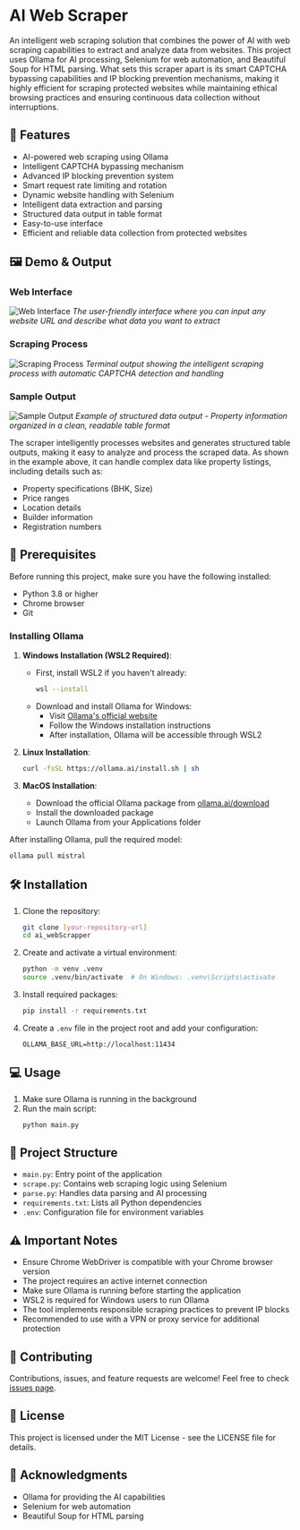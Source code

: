 # AI Web Scraper

An intelligent web scraping solution that combines the power of AI with web scraping capabilities to extract and analyze data from websites. This project uses Ollama for AI processing, Selenium for web automation, and Beautiful Soup for HTML parsing. What sets this scraper apart is its smart CAPTCHA bypassing capabilities and IP blocking prevention mechanisms, making it highly efficient for scraping protected websites while maintaining ethical browsing practices and ensuring continuous data collection without interruptions.

## 📌 Features

- AI-powered web scraping using Ollama
- Intelligent CAPTCHA bypassing mechanism
- Advanced IP blocking prevention system
- Smart request rate limiting and rotation
- Dynamic website handling with Selenium
- Intelligent data extraction and parsing
- Structured data output in table format
- Easy-to-use interface
- Efficient and reliable data collection from protected websites

## 🖼️ Demo & Output

### Web Interface

![Web Interface](./images/web_interface.png)
_The user-friendly interface where you can input any website URL and describe what data you want to extract_

### Scraping Process

![Scraping Process](./images/scraping_process.png)
_Terminal output showing the intelligent scraping process with automatic CAPTCHA detection and handling_

### Sample Output

![Sample Output](./images/sample_output.png)
_Example of structured data output - Property information organized in a clean, readable table format_

The scraper intelligently processes websites and generates structured table outputs, making it easy to analyze and process the scraped data. As shown in the example above, it can handle complex data like property listings, including details such as:

- Property specifications (BHK, Size)
- Price ranges
- Location details
- Builder information
- Registration numbers

## 🚀 Prerequisites

Before running this project, make sure you have the following installed:

- Python 3.8 or higher
- Chrome browser
- Git

### Installing Ollama

1. **Windows Installation (WSL2 Required)**:

   - First, install WSL2 if you haven't already:
     ```bash
     wsl --install
     ```
   - Download and install Ollama for Windows:
     - Visit [Ollama's official website](https://ollama.ai/download)
     - Follow the Windows installation instructions
     - After installation, Ollama will be accessible through WSL2

2. **Linux Installation**:

   ```bash
   curl -fsSL https://ollama.ai/install.sh | sh
   ```

3. **MacOS Installation**:
   - Download the official Ollama package from [ollama.ai/download](https://ollama.ai/download)
   - Install the downloaded package
   - Launch Ollama from your Applications folder

After installing Ollama, pull the required model:

```bash
ollama pull mistral
```

## 🛠️ Installation

1. Clone the repository:

   ```bash
   git clone [your-repository-url]
   cd ai_webScrapper
   ```

2. Create and activate a virtual environment:

   ```bash
   python -m venv .venv
   source .venv/bin/activate  # On Windows: .venv\Scripts\activate
   ```

3. Install required packages:

   ```bash
   pip install -r requirements.txt
   ```

4. Create a `.env` file in the project root and add your configuration:
   ```
   OLLAMA_BASE_URL=http://localhost:11434
   ```

## 💻 Usage

1. Make sure Ollama is running in the background
2. Run the main script:
   ```bash
   python main.py
   ```

## 🔧 Project Structure

- `main.py`: Entry point of the application
- `scrape.py`: Contains web scraping logic using Selenium
- `parse.py`: Handles data parsing and AI processing
- `requirements.txt`: Lists all Python dependencies
- `.env`: Configuration file for environment variables

## ⚠️ Important Notes

- Ensure Chrome WebDriver is compatible with your Chrome browser version
- The project requires an active internet connection
- Make sure Ollama is running before starting the application
- WSL2 is required for Windows users to run Ollama
- The tool implements responsible scraping practices to prevent IP blocks
- Recommended to use with a VPN or proxy service for additional protection

## 🤝 Contributing

Contributions, issues, and feature requests are welcome! Feel free to check [issues page](your-issues-url).

## 📝 License

This project is licensed under the MIT License - see the LICENSE file for details.

## 🙏 Acknowledgments

- Ollama for providing the AI capabilities
- Selenium for web automation
- Beautiful Soup for HTML parsing
